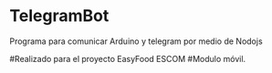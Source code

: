 # TelegramBot
Programa para comunicar Arduino y telegram por medio de Nodojs

#Realizado para el proyecto EasyFood ESCOM
#Modulo móvil.
